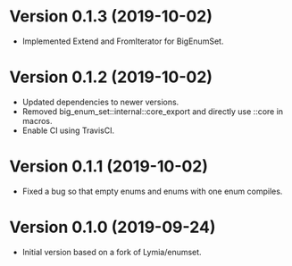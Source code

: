 # Version 0.1.3 (2019-10-02)
* Implemented Extend and FromIterator for BigEnumSet.

# Version 0.1.2 (2019-10-02)
* Updated dependencies to newer versions.
* Removed big_enum_set::internal::core_export and directly use ::core in macros.
* Enable CI using TravisCI.

# Version 0.1.1 (2019-10-02)
* Fixed a bug so that empty enums and enums with one enum compiles.

# Version 0.1.0 (2019-09-24)
* Initial version based on a fork of Lymia/enumset.
